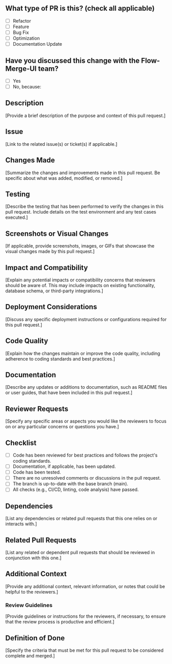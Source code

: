 ## What type of PR is this? (check all applicable)

- [ ] Refactor
- [ ] Feature
- [ ] Bug Fix
- [ ] Optimization
- [ ] Documentation Update

## Have you discussed this change with the Flow-Merge-UI team?

- [ ] Yes
- [ ] No, because:

## Description

[Provide a brief description of the purpose and context of this pull request.]

## Issue

[Link to the related issue(s) or ticket(s) if applicable.]

## Changes Made

[Summarize the changes and improvements made in this pull request. Be specific about what was added, modified, or removed.]

## Testing

[Describe the testing that has been performed to verify the changes in this pull request. Include details on the test environment and any test cases executed.]

## Screenshots or Visual Changes

[If applicable, provide screenshots, images, or GIFs that showcase the visual changes made by this pull request.]

## Impact and Compatibility

[Explain any potential impacts or compatibility concerns that reviewers should be aware of. This may include impacts on existing functionality, database schema, or third-party integrations.]

## Deployment Considerations

[Discuss any specific deployment instructions or configurations required for this pull request.]

## Code Quality

[Explain how the changes maintain or improve the code quality, including adherence to coding standards and best practices.]

## Documentation

[Describe any updates or additions to documentation, such as README files or user guides, that have been included in this pull request.]

## Reviewer Requests

[Specify any specific areas or aspects you would like the reviewers to focus on or any particular concerns or questions you have.]

## Checklist

- [ ] Code has been reviewed for best practices and follows the project's coding standards.
- [ ] Documentation, if applicable, has been updated.
- [ ] Code has been tested.
- [ ] There are no unresolved comments or discussions in the pull request.
- [ ] The branch is up-to-date with the base branch (main).
- [ ] All checks (e.g., CI/CD, linting, code analysis) have passed.

## Dependencies

[List any dependencies or related pull requests that this one relies on or interacts with.]

## Related Pull Requests

[List any related or dependent pull requests that should be reviewed in conjunction with this one.]

## Additional Context

[Provide any additional context, relevant information, or notes that could be helpful to the reviewers.]

### Review Guidelines

[Provide guidelines or instructions for the reviewers, if necessary, to ensure that the review process is productive and efficient.]

## Definition of Done

[Specify the criteria that must be met for this pull request to be considered complete and merged.]
